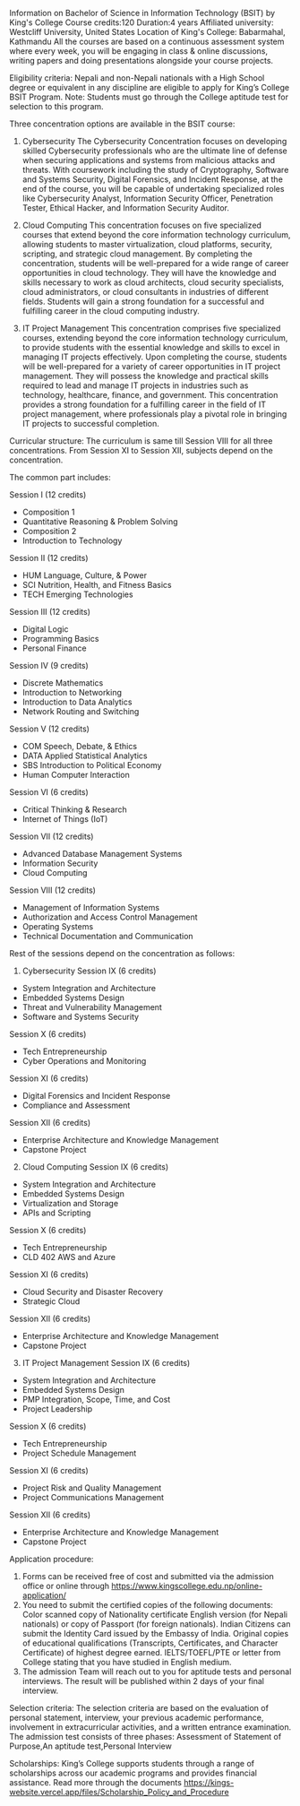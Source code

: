 Information on Bachelor of Science in Information Technology (BSIT) by King's College
Course credits:120
Duration:4 years
Affiliated university: Westcliff University, United States
Location of King's College: Babarmahal, Kathmandu
All the courses are based on a continuous assessment system where every week, you will be engaging in class & online discussions, writing papers and doing presentations alongside your course projects.

Eligibility criteria:
Nepali and non-Nepali nationals with a High School degree or equivalent in any discipline are eligible to apply for King’s College BSIT Program. Note: Students must go through the College aptitude test for selection to this program.

Three concentration options are available in the BSIT course:

1. Cybersecurity
   The Cybersecurity Concentration focuses on developing skilled Cybersecurity professionals who are the ultimate line of defense when securing applications and systems from malicious attacks and threats. With coursework including the study of Cryptography, Software and Systems Security, Digital Forensics, and Incident Response, at the end of the course, you will be capable of undertaking specialized roles like Cybersecurity Analyst, Information Security Officer, Penetration Tester, Ethical Hacker, and Information Security Auditor.

2. Cloud Computing
   This concentration focuses on five specialized courses that extend beyond the core information technology curriculum, allowing students to master virtualization, cloud platforms, security, scripting, and strategic cloud management. By completing the concentration, students will be well-prepared for a wide range of career opportunities in cloud technology. They will have the knowledge and skills necessary to work as cloud architects, cloud security specialists, cloud administrators, or cloud consultants in industries of different fields. Students will gain a strong foundation for a successful and fulfilling career in the cloud computing industry.

3. IT Project Management
   This concentration comprises five specialized courses, extending beyond the core information technology curriculum, to provide students with the essential knowledge and skills to excel in managing IT projects effectively. Upon completing the course, students will be well-prepared for a variety of career opportunities in IT project management. They will possess the knowledge and practical skills required to lead and manage IT projects in industries such as technology, healthcare, finance, and government. This concentration provides a strong foundation for a fulfilling career in the field of IT project management, where professionals play a pivotal role in bringing IT projects to successful completion.

Curricular structure:
The curriculum is same till Session VIII for all three concentrations. From Session XI to Session XII, subjects depend on the concentration.

The common part includes:

Session I (12 credits)

- Composition 1
- Quantitative Reasoning & Problem Solving
- Composition 2
- Introduction to Technology

Session II (12 credits)

- HUM Language, Culture, & Power
- SCI Nutrition, Health, and Fitness Basics
- TECH Emerging Technologies

Session III (12 credits)

- Digital Logic
- Programming Basics
- Personal Finance

Session IV (9 credits)

- Discrete Mathematics
- Introduction to Networking
- Introduction to Data Analytics
- Network Routing and Switching

Session V (12 credits)

- COM Speech, Debate, & Ethics
- DATA Applied Statistical Analytics
- SBS Introduction to Political Economy
- Human Computer Interaction

Session VI (6 credits)

- Critical Thinking & Research
- Internet of Things (IoT)

Session VII (12 credits)

- Advanced Database Management Systems
- Information Security
- Cloud Computing

Session VIII (12 credits)

- Management of Information Systems
- Authorization and Access Control Management
- Operating Systems
- Technical Documentation and Communication

Rest of the sessions depend on the concentration as follows:

1. Cybersecurity
   Session IX (6 credits)

- System Integration and Architecture
- Embedded Systems Design
- Threat and Vulnerability Management
- Software and Systems Security

Session X (6 credits)

- Tech Entrepreneurship
- Cyber Operations and Monitoring

Session XI (6 credits)

- Digital Forensics and Incident Response
- Compliance and Assessment

Session XII (6 credits)

- Enterprise Architecture and Knowledge Management
- Capstone Project

2. Cloud Computing
   Session IX (6 credits)

- System Integration and Architecture
- Embedded Systems Design
- Virtualization and Storage
- APIs and Scripting

Session X (6 credits)

- Tech Entrepreneurship
- CLD 402 AWS and Azure

Session XI (6 credits)

- Cloud Security and Disaster Recovery
- Strategic Cloud

Session XII (6 credits)

- Enterprise Architecture and Knowledge Management
- Capstone Project

3. IT Project Management
   Session IX (6 credits)

- System Integration and Architecture
- Embedded Systems Design
- PMP Integration, Scope, Time, and Cost
- Project Leadership

Session X (6 credits)

- Tech Entrepreneurship
- Project Schedule Management

Session XI (6 credits)

- Project Risk and Quality Management
- Project Communications Management

Session XII (6 credits)

- Enterprise Architecture and Knowledge Management
- Capstone Project

Application procedure:

1. Forms can be received free of cost and submitted via the admission office or online through https://www.kingscollege.edu.np/online-application/
2. You need to submit the certified copies of the following documents:
   Color scanned copy of Nationality certificate English version (for Nepali nationals) or copy of Passport (for foreign nationals). Indian Citizens can submit the Identity Card issued by the Embassy of India.
   Original copies of educational qualifications (Transcripts, Certificates, and Character Certificate) of highest degree earned.
   IELTS/TOEFL/PTE or letter from College stating that you have studied in English medium.
3. The admission Team will reach out to you for aptitude tests and personal interviews. The result will be published within 2 days of your final interview.

Selection criteria:
The selection criteria are based on the evaluation of personal statement, interview, your previous academic performance, involvement in extracurricular activities, and a written entrance examination.
The admission test consists of three phases: Assessment of Statement of Purpose,An aptitude test,Personal Interview

Scholarships:
King’s College supports students through a range of scholarships across our academic programs and provides financial assistance. Read more through the documents https://kings-website.vercel.app/files/Scholarship_Policy_and_Procedure
